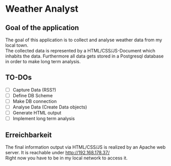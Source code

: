 # Weather Analyst
## Goal of the application
The goal of this application is to collect and analyse weather data from my local town. <br/>
The collected data is represented by a HTML/CSS/JS-Document which inhabits the data. Furthermore
all data gets stored in a Postgresql database in order to make long term analysis.

## TO-DOs
- [ ] Capture Data (RSS?)
- [ ] Define DB Scheme
- [ ] Make DB connection
- [ ] Analyse Data (Create Data objects)
- [ ] Generate HTML output
- [ ] Implement long term analysis

## Erreichbarkeit
The final information output via HTML/CSS/JS is realized by an Apache web server. It is reachable
under http://192.168.178.37/ <br/>
Right now you have to be in my local network to access it.
